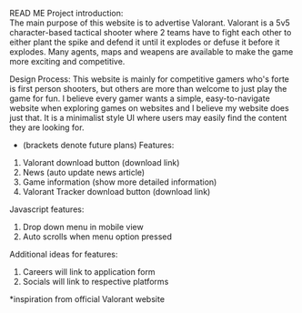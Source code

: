 READ ME
Project introduction: \
The main purpose of this website is to advertise Valorant. Valorant is a 5v5 character-based tactical shooter where 2 teams have to fight each other to either plant the spike and defend it until it explodes or defuse it before it explodes. Many agents, maps and weapens are available to make the game more exciting and competitive.

Design Process: 
This website is mainly for competitive gamers who's forte is first person shooters, but others are more than welcome to just play the game for fun. I believe every gamer wants a simple, easy-to-navigate website when exploring games on websites and I believe my website does just that. It is a minimalist style UI where users may easily find the content they are looking for.

* (brackets denote future plans)
Features: 
1. Valorant download button (download link)
2. News (auto update news article)
3. Game information (show more detailed information)
4. Valorant Tracker download button (download link)

Javascript features:
1. Drop down menu in mobile view 
2. Auto scrolls when menu option pressed 

Additional ideas for features:
1. Careers will link to application form
2. Socials will link to respective platforms

*inspiration from official Valorant website